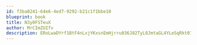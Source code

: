 ```yaml
---
id: f3ba0241-64e6-4ed7-9292-b21c1f1bbe10
blueprint: book
title: N3y0FSTeuX
author: MrCImZUIfv
description: ERoLwaDYrf1BtF4nLxjYKxsnEmHjrru036J82TyL8JmtaGL4YLeSqRkt07tSfnbVG02AnB08jT1x9tyP1JHsVbszEPY8bc6365Zk
---
```


